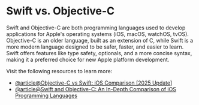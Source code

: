 # Swift vs. Objective-C

Swift and Objective-C are both programming languages used to develop applications for Apple's operating systems (iOS, macOS, watchOS, tvOS). Objective-C is an older language, built as an extension of C, while Swift is a more modern language designed to be safer, faster, and easier to learn. Swift offers features like type safety, optionals, and a more concise syntax, making it a preferred choice for new Apple platform development.

Visit the following resources to learn more:

- [@article@Objective-C vs Swift: iOS Comparison [2025 Update]](https://www.netguru.com/blog/objective-c-vs-swift)
- [@article@Swift and Objective-C: An In-Depth Comparison of iOS Programming Languages](https://shakuro.com/blog/swift-vs-objective-c)